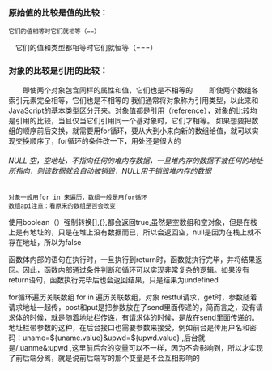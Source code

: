 ### 原始值的比较是值的比较：
    它们的值相等时它们就相等（==）
  　它们的值和类型都相等时它们就恒等（===）
### 对象的比较是引用的比较：
　　即使两个对象包含同样的属性和值，它们也是不相等的
　　即使两个数组各索引元素完全相等，它们也是不相等的
  我们通常将对象称为引用类型，以此来和JavaScript的基本类型区分开来。对象值都是引用（reference），对象的比较均是引用的比较，当且仅当它们引用同一个基对象时，它们才相等。
  如果想要把数组的顺序前后交换，就需要用for循环，要从大到小来向新的数组给值，就可以实现交换顺序了，for循环的条件改一下，用处还是很大的
  ###### NULL 空，空地址，不指向任何的堆内存数据，一旦堆内存的数据不被任何的地址所指向，则该数据就会自动被销毁，NULL用于销毁堆内存的数据
    对象一般用for in 来遍历，数组一般是用for循环
    数组api注意：看原来的数组是否会改变
    
使用boolean（）强制转换[],{},都会返回true,虽然是空数组和空对象，但是在栈上是有地址的，只是在堆上没有数据而已，所以会返回空，null是因为在栈上就不存在地址，所以为false

函数体内部的语句在执行时，一旦执行到return时，函数就执行完毕，并将结果返回。因此，函数内部通过条件判断和循环可以实现非常复杂的逻辑。如果没有return语句，函数执行完毕后也会返回结果，只是结果为undefined

for循环遍历关联数组  for in 遍历关联数组，对象
restful请求，get时，参数随着请求地址一起传，post和put是把参数放在了send里面传递的，简而言之，没有请求体的时候，就是随着地址栏传递，有请求体的时候，是放在send里面传递的。地址栏带参数的这种，在后台接口也需要参数来接受，例如前台是传用户名和密码：uname=${uname.value}&upwd=${upwd.value} ,后台就是/:uanme&:upwd ,这里前后台的变量可以不一样，因为不会影响到，所以才实现了前后端分离，就是说前后端写的那个变量是不会互相影响的
